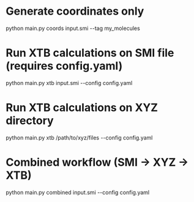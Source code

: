 # Generate coordinates only
python main.py coords input.smi --tag my_molecules

# Run XTB calculations on SMI file (requires config.yaml)
python main.py xtb input.smi --config config.yaml

# Run XTB calculations on XYZ directory
python main.py xtb /path/to/xyz/files --config config.yaml

# Combined workflow (SMI -> XYZ -> XTB)
python main.py combined input.smi --config config.yaml